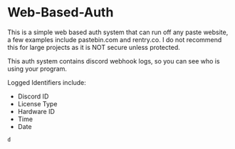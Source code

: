 # Web-Based-Auth
This is a simple web based auth system that can run off any paste website, a few examples include pastebin.com and rentry.co. I do not recommend this for large projects as it is NOT secure unless protected.

This auth system contains discord webhook logs, so you can see who is using your program.

Logged Identifiers include:

- Discord ID
- License Type
- Hardware ID
- Time
- Date

```diff
d
```
